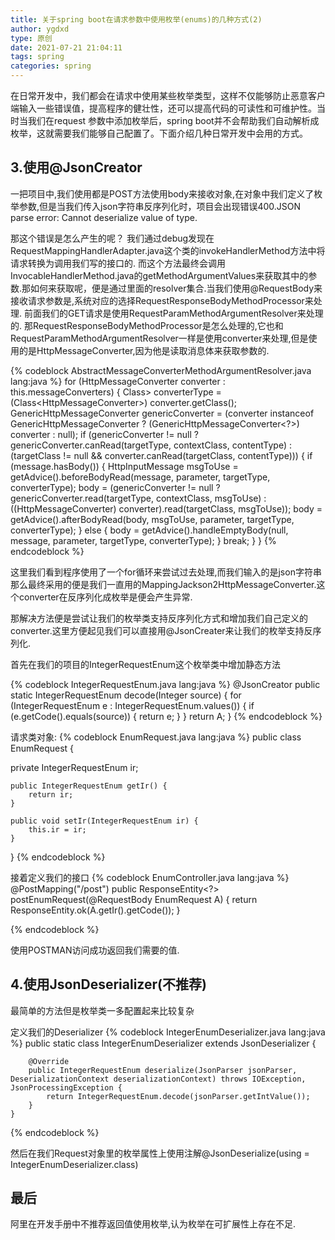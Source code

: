 ```yaml
---
title: 关于spring boot在请求参数中使用枚举(enums)的几种方式(2)
author: ygdxd
type: 原创
date: 2021-07-21 21:04:11
tags: spring
categories: spring 
---
```


在日常开发中，我们都会在请求中使用某些枚举类型，这样不仅能够防止恶意客户端输入一些错误值，提高程序的健壮性，还可以提高代码的可读性和可维护性。当时当我们在request 参数中添加枚举后，spring boot并不会帮助我们自动解析成枚举，这就需要我们能够自己配置了。下面介绍几种日常开发中会用的方式。

3.使用@JsonCreator
-------------------

一把项目中,我们使用都是POST方法使用body来接收对象,在对象中我们定义了枚举参数,但是当我们传入json字符串反序列化时，项目会出现错误400.JSON parse error: Cannot deserialize value of type.

那这个错误是怎么产生的呢？
我们通过debug发现在RequestMappingHandlerAdapter.java这个类的invokeHandlerMethod方法中将请求转换为调用我们写的接口的.
而这个方法最终会调用InvocableHandlerMethod.java的getMethodArgumentValues来获取其中的参数.那如何来获取呢，便是通过里面的resolver集合.当我们使用@RequestBody来接收请求参数是,系统对应的选择RequestResponseBodyMethodProcessor来处理.
前面我们的GET请求是使用RequestParamMethodArgumentResolver来处理的.
那RequestResponseBodyMethodProcessor是怎么处理的,它也和RequestParamMethodArgumentResolver一样是使用converter来处理,但是使用的是HttpMessageConverter,因为他是读取消息体来获取参数的.

{% codeblock AbstractMessageConverterMethodArgumentResolver.java lang:java %}
for (HttpMessageConverter<?> converter : this.messageConverters) {
				Class<HttpMessageConverter<?>> converterType = (Class<HttpMessageConverter<?>>) converter.getClass();
				GenericHttpMessageConverter<?> genericConverter =
						(converter instanceof GenericHttpMessageConverter ? (GenericHttpMessageConverter<?>) converter : null);
				if (genericConverter != null ? genericConverter.canRead(targetType, contextClass, contentType) :
						(targetClass != null && converter.canRead(targetClass, contentType))) {
					if (message.hasBody()) {
						HttpInputMessage msgToUse =
								getAdvice().beforeBodyRead(message, parameter, targetType, converterType);
						body = (genericConverter != null ? genericConverter.read(targetType, contextClass, msgToUse) :
								((HttpMessageConverter<T>) converter).read(targetClass, msgToUse));
						body = getAdvice().afterBodyRead(body, msgToUse, parameter, targetType, converterType);
					}
					else {
						body = getAdvice().handleEmptyBody(null, message, parameter, targetType, converterType);
					}
					break;
				}
			}
{% endcodeblock %}

这里我们看到程序使用了一个for循环来尝试过去处理,而我们输入的是json字符串那么最终采用的便是我们一直用的MappingJackson2HttpMessageConverter.这个converter在反序列化成枚举是便会产生异常.

那解决方法便是尝试让我们的枚举类支持反序列化方式和增加我们自己定义的converter.这里方便起见我们可以直接用@JsonCreater来让我们的枚举支持反序列化.


首先在我们的项目的IntegerRequestEnum这个枚举类中增加静态方法

{% codeblock IntegerRequestEnum.java lang:java %}
@JsonCreator
public static IntegerRequestEnum decode(Integer source) {
        for (IntegerRequestEnum e : IntegerRequestEnum.values()) {
            if (e.getCode().equals(source)) {
                return e;
            }
        }
        return A;
    }
{% endcodeblock %}

请求类对象:
{% codeblock EnumRequest.java lang:java %}
public class EnumRequest {

private IntegerRequestEnum ir;

    public IntegerRequestEnum getIr() {
        return ir;
    }

    public void setIr(IntegerRequestEnum ir) {
        this.ir = ir;
    }
}
{% endcodeblock %}

接着定义我们的接口
{% codeblock EnumController.java lang:java %}
@PostMapping("/post")
    public ResponseEntity<?> postEnumRequest(@RequestBody EnumRequest A) {
        return ResponseEntity.ok(A.getIr().getCode());
    }
    
 {% endcodeblock %}
 
 使用POSTMAN访问成功返回我们需要的值.
 
 
4.使用JsonDeserializer(不推荐)
-----------------

最简单的方法但是枚举类一多配置起来比较复杂

定义我们的Deserializer
{% codeblock IntegerEnumDeserializer.java lang:java %}
public static class IntegerEnumDeserializer extends JsonDeserializer<IntegerRequestEnum> {

        @Override
        public IntegerRequestEnum deserialize(JsonParser jsonParser, DeserializationContext deserializationContext) throws IOException, JsonProcessingException {
            return IntegerRequestEnum.decode(jsonParser.getIntValue());
        }
    }

{% endcodeblock %}

然后在我们Request对象里的枚举属性上使用注解@JsonDeserialize(using = IntegerEnumDeserializer.class)


最后
------------

阿里在开发手册中不推荐返回值使用枚举,认为枚举在可扩展性上存在不足.

